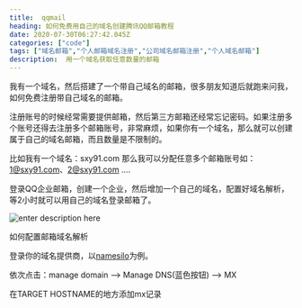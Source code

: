 ```yaml
---
title:  qqmail
heading: 如何免费用自己的域名创建腾讯QQ邮箱教程
date: 2020-07-30T06:27:42.045Z
categories: ["code"]
tags: ["域名邮箱","个人邮箱域名注册","公司域名邮箱注册","个人域名邮箱"]
description:  用一个域名获取任意数量的邮箱
---
```



我有一个域名，然后搭建了一个带自己域名的邮箱，很多朋友知道后就跑来问我，如何免费注册带自己域名的邮箱。

注册账号的时候经常需要提供邮箱，然后第三方邮箱还经常忘记密码。如果注册多个账号还得去注册多个邮箱账号，非常麻烦，如果你有一个域名，那么就可以创建属于自己的域名邮箱，而且数量是不限制的。

比如我有一个域名：sxy91.com
那么我可以分配任意多个邮箱账号如：1@sxy91.com、2@sxy91.com ....

登录QQ企业邮箱，创建一个企业，然后增加一个自己的域名，配置好域名解析，等2小时就可以用自己的域名登录邮箱了。

![enter description here](https://gitee.com/smile365/blogimg/raw/master/sxy91/1596091372625.png)


如何配置邮箱域名解析

登录你的域名提供商，以[namesilo](https://www.namesilo.com/account_home.php)为例。

依次点击：manage domain --> Manage DNS(蓝色按钮) --> MX

在TARGET HOSTNAME的地方添加mx记录






